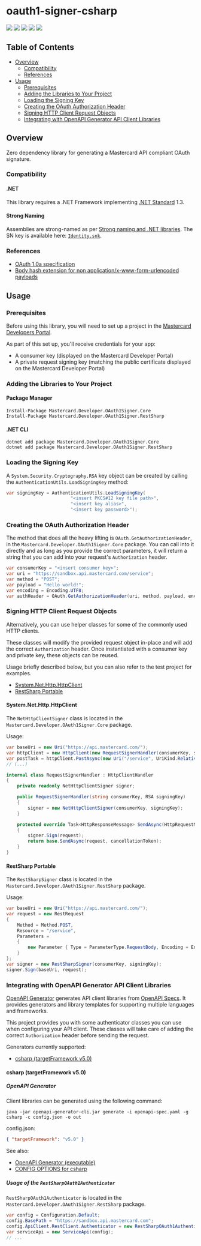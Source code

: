 # oauth1-signer-csharp

[![](https://travis-ci.org/Mastercard/oauth1-signer-csharp.svg?branch=master)](https://travis-ci.org/Mastercard/oauth1-signer-csharp)
[![](https://sonarcloud.io/api/project_badges/measure?project=Mastercard_oauth1-signer-csharp&metric=alert_status)](https://sonarcloud.io/dashboard?id=Mastercard_oauth1-signer-csharp) 
[![](https://img.shields.io/nuget/v/Mastercard.Developer.OAuth1Signer.Core.svg?label=nuget%20|%20core)](https://www.nuget.org/packages/Mastercard.Developer.OAuth1Signer.Core/)
[![](https://img.shields.io/nuget/v/Mastercard.Developer.OAuth1Signer.RestSharp.svg?label=nuget%20|%20restsharp)](https://www.nuget.org/packages/Mastercard.Developer.OAuth1Signer.RestSharp/)
[![](https://img.shields.io/badge/license-MIT-yellow.svg)](https://github.com/Mastercard/oauth1-signer-csharp/blob/master/LICENSE)

## Table of Contents
- [Overview](#overview)
  * [Compatibility](#compatibility)
  * [References](#references)
- [Usage](#usage)
  * [Prerequisites](#prerequisites)
  * [Adding the Libraries to Your Project](#adding-the-libraries-to-your-project)
  * [Loading the Signing Key](#loading-the-signing-key) 
  * [Creating the OAuth Authorization Header](#creating-the-oauth-authorization-header)
  * [Signing HTTP Client Request Objects](#signing-http-client-request-objects)
  * [Integrating with OpenAPI Generator API Client Libraries](#integrating-with-openapi-generator-api-client-libraries)
  
## Overview <a name="overview"></a>
Zero dependency library for generating a Mastercard API compliant OAuth signature.  

### Compatibility <a name="compatibility"></a>

#### .NET <a name="net"></a>
This library requires a .NET Framework implementing [.NET Standard](https://docs.microsoft.com/en-us/dotnet/standard/net-standard) 1.3.

#### Strong Naming <a name="strong-naming"></a>
Assemblies are strong-named as per [Strong naming and .NET libraries](https://docs.microsoft.com/en-us/dotnet/standard/library-guidance/strong-naming).
The SN key is available here: [`Identity.snk`](https://github.com/Mastercard/oauth1-signer-csharp/blob/master/Identity.snk).

### References <a name="references"></a>
* [OAuth 1.0a specification](https://tools.ietf.org/html/rfc5849)
* [Body hash extension for non application/x-www-form-urlencoded payloads](https://tools.ietf.org/id/draft-eaton-oauth-bodyhash-00.html)

## Usage <a name="usage"></a>

### Prerequisites <a name="prerequisites"></a>
Before using this library, you will need to set up a project in the [Mastercard Developers Portal](https://developer.mastercard.com). 

As part of this set up, you'll receive credentials for your app:
* A consumer key (displayed on the Mastercard Developer Portal)
* A private request signing key (matching the public certificate displayed on the Mastercard Developer Portal)

### Adding the Libraries to Your Project <a name="adding-the-libraries-to-your-project"></a>

#### Package Manager
```shell
Install-Package Mastercard.Developer.OAuth1Signer.Core
Install-Package Mastercard.Developer.OAuth1Signer.RestSharp
```

#### .NET CLI
```shell
dotnet add package Mastercard.Developer.OAuth1Signer.Core
dotnet add package Mastercard.Developer.OAuth1Signer.RestSharp
```

### Loading the Signing Key <a name="loading-the-signing-key"></a>

A `System.Security.Cryptography.RSA` key object can be created by calling the `AuthenticationUtils.LoadSigningKey` method:
```cs
var signingKey = AuthenticationUtils.LoadSigningKey(
                        "<insert PKCS#12 key file path>", 
                        "<insert key alias>", 
                        "<insert key password>");
```

### Creating the OAuth Authorization Header <a name="creating-the-oauth-authorization-header"></a>
The method that does all the heavy lifting is `OAuth.GetAuthorizationHeader`, in the `Mastercard.Developer.OAuth1Signer.Core` package. 
You can call into it directly and as long as you provide the correct parameters, it will return a string that you can add into your request's `Authorization` header.

```cs
var consumerKey = "<insert consumer key>";
var uri = "https://sandbox.api.mastercard.com/service";
var method = "POST";
var payload = "Hello world!";
var encoding = Encoding.UTF8;
var authHeader = OAuth.GetAuthorizationHeader(uri, method, payload, encoding, consumerKey, signingKey);
```

### Signing HTTP Client Request Objects <a name="signing-http-client-request-objects"></a>

Alternatively, you can use helper classes for some of the commonly used HTTP clients.

These classes will modify the provided request object in-place and will add the correct `Authorization` header. Once instantiated with a consumer key and private key, these objects can be reused. 

Usage briefly described below, but you can also refer to the test project for examples. 

+ [System.Net.Http.HttpClient](#system-net-http-httpclient)
+ [RestSharp Portable](#restsharp-portable)

#### System.Net.Http.HttpClient <a name="system-net-http-httpclient"></a>

The `NetHttpClientSigner` class is located in the `Mastercard.Developer.OAuth1Signer.Core` package. 

Usage:
```cs
var baseUri = new Uri("https://api.mastercard.com/");
var httpClient = new HttpClient(new RequestSignerHandler(consumerKey, signingKey)) { BaseAddress = baseUri };
var postTask = httpClient.PostAsync(new Uri("/service", UriKind.Relative), new StringContent("{\"foo\":\"bår\"}");
// (...)

internal class RequestSignerHandler : HttpClientHandler
{
    private readonly NetHttpClientSigner signer;

    public RequestSignerHandler(string consumerKey, RSA signingKey)
    {
        signer = new NetHttpClientSigner(consumerKey, signingKey);
    }

    protected override Task<HttpResponseMessage> SendAsync(HttpRequestMessage request, CancellationToken cancellationToken)
    {
        signer.Sign(request);
        return base.SendAsync(request, cancellationToken);
    }
}
```

#### RestSharp Portable <a name="restsharp-portable"></a>

The `RestSharpSigner` class is located in the `Mastercard.Developer.OAuth1Signer.RestSharp` package. 

Usage:
```cs
var baseUri = new Uri("https://api.mastercard.com/");
var request = new RestRequest
{
    Method = Method.POST,
    Resource = "/service",
    Parameters =
    {
        new Parameter { Type = ParameterType.RequestBody, Encoding = Encoding.UTF8, Value = "{\"foo\":\"bår\"}"} // "application/json; charset=utf-8"
    }
};
var signer = new RestSharpSigner(consumerKey, signingKey);
signer.Sign(baseUri, request);
```

### Integrating with OpenAPI Generator API Client Libraries <a name="integrating-with-openapi-generator-api-client-libraries"></a>

[OpenAPI Generator](https://github.com/OpenAPITools/openapi-generator) generates API client libraries from [OpenAPI Specs](https://github.com/OAI/OpenAPI-Specification). 
It provides generators and library templates for supporting multiple languages and frameworks.

This project provides you with some authenticator classes you can use when configuring your API client. These classes will take care of adding the correct `Authorization` header before sending the request.

Generators currently supported:
+ [csharp (targetFramework v5.0)](#csharp-generator-target-framework-v5)

#### csharp (targetFramework v5.0) <a name="csharp-generator-target-framework-v5"></a>

##### OpenAPI Generator

Client libraries can be generated using the following command:
```shell
java -jar openapi-generator-cli.jar generate -i openapi-spec.yaml -g csharp -c config.json -o out
```
config.json:
```json
{ "targetFramework": "v5.0" }
```

See also: 
* [OpenAPI Generator (executable)](https://mvnrepository.com/artifact/org.openapitools/openapi-generator-cli)
* [CONFIG OPTIONS for csharp](https://github.com/OpenAPITools/openapi-generator/blob/master/docs/generators/csharp.md)

##### Usage of the `RestSharpOAuth1Authenticator`

`RestSharpOAuth1Authenticator` is located in the `Mastercard.Developer.OAuth1Signer.RestSharp` package. 

```cs
var config = Configuration.Default;
config.BasePath = "https://sandbox.api.mastercard.com";
config.ApiClient.RestClient.Authenticator = new RestSharpOAuth1Authenticator(ConsumerKey, signingKey, new Uri(config.BasePath));
var serviceApi = new ServiceApi(config);
// ...
```
